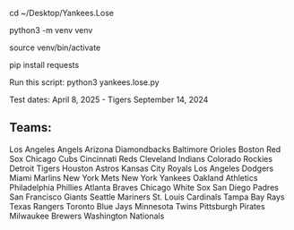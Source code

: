 cd ~/Desktop/Yankees.Lose

python3 -m venv venv

source venv/bin/activate

pip install requests

Run this script:
python3 yankees.lose.py

Test dates:
April 8, 2025 - Tigers
September 14, 2024


Teams:
-----
Los Angeles Angels
Arizona Diamondbacks
Baltimore Orioles
Boston Red Sox
Chicago Cubs
Cincinnati Reds
Cleveland Indians
Colorado Rockies
Detroit Tigers
Houston Astros
Kansas City Royals
Los Angeles Dodgers
Miami Marlins
New York Mets
New York Yankees
Oakland Athletics
Philadelphia Phillies
Atlanta Braves
Chicago White Sox
San Diego Padres
San Francisco Giants
Seattle Mariners
St. Louis Cardinals
Tampa Bay Rays
Texas Rangers
Toronto Blue Jays
Minnesota Twins
Pittsburgh Pirates
Milwaukee Brewers
Washington Nationals